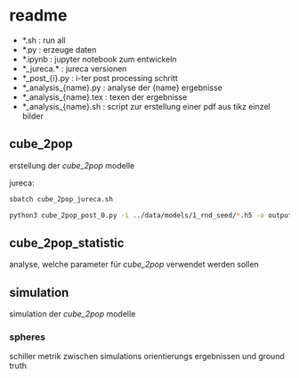 # readme

- \*.sh : run all
- \*.py : erzeuge daten
- \*.ipynb : jupyter notebook zum entwickeln
- \*\_jureca.\* : jureca versionen
- *\_post\_\{i\}.py : i-ter post processing schritt
- \*\_analysis\_\{name\}.py : analyse der \{name\} ergebnisse
- \*\_analysis\_\{name\}.tex : texen der ergebnisse
- \*\_analysis\_\{name\}.sh : script zur erstellung einer pdf aus tikz einzel bilder

## cube_2pop

erstellung der *cube_2pop* modelle

jureca:

```sh
sbatch cube_2pop_jureca.sh
```

```sh
python3 cube_2pop_post_0.py -i ../data/models/1_rnd_seed/*.h5 -o output/models/1_rnd_seed/ -p 32 # 25min, 20Gb
```

## cube_2pop_statistic

analyse, welche parameter für *cube_2pop* verwendet werden sollen

## simulation

simulation der *cube_2pop* modelle

### spheres

schiller metrik zwischen simulations orientierungs ergebnissen und ground truth
